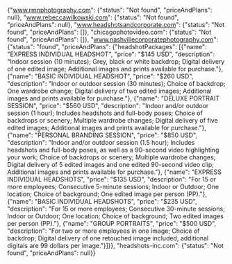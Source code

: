 {"www.rmnphotography.com": {"status": "Not found", "priceAndPlans": null}, "www.rebeccawilkowski.com": {"status": "Not found", "priceAndPlans": null}, "www.headshotsandcorporate.com": {"status": "Not found", "priceAndPlans": []}, "chicagophotovideo.com": {"status": "Not found", "priceAndPlans": []}, "www.nashvillecorporatephotography.com": {"status": "found", "priceAndPlans": {"headshotPackages": [{"name": "EXPRESS INDIVIDUAL HEADSHOT", "price": "$145 USD", "description": "Indoor session (10 minutes); Grey, black or white backdrop; Digital delivery of one edited image; Additional images and prints available for purchase."}, {"name": "BASIC INDIVIDUAL HEADSHOT", "price": "$260 USD", "description": "Indoor or outdoor session (30 minutes); Choice of backdrop; One wardrobe change; Digital delivery of two edited images; Additional images and prints available for purchase."}, {"name": "DELUXE PORTRAIT SESSION", "price": "$560 USD", "description": "Indoor and/or outdoor session (1 hour); Includes headshots and full-body poses; Choice of backdrops or scenery; Multiple wardrobe changes; Digital delivery of five edited images; Additional images and prints available for purchase."}, {"name": "PERSONAL BRANDING SESSION", "price": "$850 USD", "description": "Indoor and/or outdoor session (1.5 hour); Includes headshots and full-body poses, as well as a 90-second video highlighting your work; Choice of backdrops or scenery; Multiple wardrobe changes; Digital delivery of 5 edited images and one edited 90-second video clip; Additional images and prints available for purchase."}, {"name": "EXPRESS INDIVIDUAL HEADSHOTS", "price": "$135 USD", "description": "For 15 or more employees; Consecutive 5-minute sessions; Indoor or Outdoor; One location; Choice of background; One edited image per person (PP)."}, {"name": "BASIC INDIVIDUAL HEADSHOTS", "price": "$235 USD", "description": "For 15 or more employees; Consecutive 30-minute sessions; Indoor or Outdoor; One location; Choice of background; Two edited images per person (PP)."}, {"name": "GROUP PORTRAITS", "price": "$500 USD", "description": "For two or more employees in one image; Choice of backdrop; Digital delivery of one retouched image included, additional digitals are 99 dollars per image."}]}}, "headshots-inc.com": {"status": "Not found", "priceAndPlans": null}}